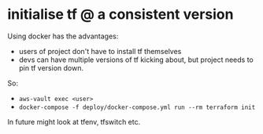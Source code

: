 # initialise tf @ a consistent version
Using docker has the advantages:
- users of project don't have to install tf themselves
- devs can have multiple versions of tf kicking about, but project needs to pin tf version down.

So:
- `aws-vault exec <user>`
- `docker-compose -f deploy/docker-compose.yml run --rm terraform init`

In future might look at tfenv, tfswitch etc.
